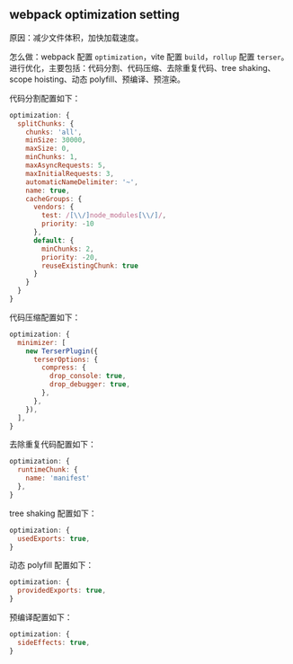 
## webpack optimization setting

原因：减少文件体积，加快加载速度。

怎么做：webpack 配置 `optimization`，vite 配置 `build`，`rollup` 配置 `terser`。进行优化，主要包括：代码分割、代码压缩、去除重复代码、tree shaking、scope hoisting、动态 polyfill、预编译、预渲染。

代码分割配置如下：
```js
optimization: {
  splitChunks: {
    chunks: 'all',
    minSize: 30000,
    maxSize: 0,
    minChunks: 1,
    maxAsyncRequests: 5,
    maxInitialRequests: 3,
    automaticNameDelimiter: '~',
    name: true,
    cacheGroups: {
      vendors: {
        test: /[\\/]node_modules[\\/]/,
        priority: -10
      },
      default: {
        minChunks: 2,
        priority: -20,
        reuseExistingChunk: true
      }
    }
  }
}
```

代码压缩配置如下：
```js
optimization: {
  minimizer: [
    new TerserPlugin({
      terserOptions: {
        compress: {
          drop_console: true,
          drop_debugger: true,
        },
      },
    }),
  ],
}
```

去除重复代码配置如下：
```js
optimization: {
  runtimeChunk: {
    name: 'manifest'
  },
}
```

tree shaking 配置如下：
```js
optimization: {
  usedExports: true,
}
```

动态 polyfill 配置如下：
```js
optimization: {
  providedExports: true,
}
```

预编译配置如下：
```js
optimization: {
  sideEffects: true,
}
```
